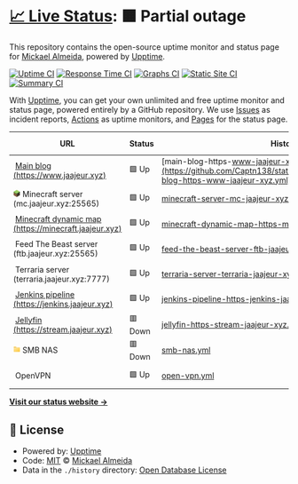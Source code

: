# [📈 Live Status](https://status.jaajeur.xyz): <!--live status--> **🟧 Partial outage**

This repository contains the open-source uptime monitor and status page for [Mickael Almeida](https://status.jaajeur.xyz), powered by [Upptime](https://github.com/upptime/upptime).

[![Uptime CI](https://github.com/Captn138/status/workflows/Uptime%20CI/badge.svg)](https://github.com/Captn138/status/actions?query=workflow%3A%22Uptime+CI%22)
[![Response Time CI](https://github.com/Captn138/status/workflows/Response%20Time%20CI/badge.svg)](https://github.com/Captn138/status/actions?query=workflow%3A%22Response+Time+CI%22)
[![Graphs CI](https://github.com/Captn138/status/workflows/Graphs%20CI/badge.svg)](https://github.com/Captn138/status/actions?query=workflow%3A%22Graphs+CI%22)
[![Static Site CI](https://github.com/Captn138/status/workflows/Static%20Site%20CI/badge.svg)](https://github.com/Captn138/status/actions?query=workflow%3A%22Static+Site+CI%22)
[![Summary CI](https://github.com/Captn138/status/workflows/Summary%20CI/badge.svg)](https://github.com/Captn138/status/actions?query=workflow%3A%22Summary+CI%22)

With [Upptime](https://upptime.js.org), you can get your own unlimited and free uptime monitor and status page, powered entirely by a GitHub repository. We use [Issues](https://github.com/Captn138/status/issues) as incident reports, [Actions](https://github.com/Captn138/status/actions) as uptime monitors, and [Pages](https://status.jaajeur.xyz) for the status page.

<!--start: status pages-->
<!-- This summary is generated by Upptime (https://github.com/upptime/upptime) -->
<!-- Do not edit this manually, your changes will be overwritten -->
<!-- prettier-ignore -->
| URL | Status | History | Response Time | Uptime |
| --- | ------ | ------- | ------------- | ------ |
| <img alt="" src="https://www.jaajeur.xyz/assets/img/favicons/favicon-96x96.png" height="13"> [Main blog (https://www.jaajeur.xyz)](https://www.jaajeur.xyz) | 🟩 Up | [main-blog-https-www-jaajeur-xyz.yml](https://github.com/Captn138/status/commits/HEAD/history/main-blog-https-www-jaajeur-xyz.yml) | <details><summary><img alt="Response time graph" src="./graphs/main-blog-https-www-jaajeur-xyz/response-time-week.png" height="20"> 812ms</summary><br><a href="https://status.jaajeur.xyz/history/main-blog-https-www-jaajeur-xyz"><img alt="Response time 727" src="https://img.shields.io/endpoint?url=https%3A%2F%2Fraw.githubusercontent.com%2FCaptn138%2Fstatus%2FHEAD%2Fapi%2Fmain-blog-https-www-jaajeur-xyz%2Fresponse-time.json"></a><br><a href="https://status.jaajeur.xyz/history/main-blog-https-www-jaajeur-xyz"><img alt="24-hour response time 573" src="https://img.shields.io/endpoint?url=https%3A%2F%2Fraw.githubusercontent.com%2FCaptn138%2Fstatus%2FHEAD%2Fapi%2Fmain-blog-https-www-jaajeur-xyz%2Fresponse-time-day.json"></a><br><a href="https://status.jaajeur.xyz/history/main-blog-https-www-jaajeur-xyz"><img alt="7-day response time 812" src="https://img.shields.io/endpoint?url=https%3A%2F%2Fraw.githubusercontent.com%2FCaptn138%2Fstatus%2FHEAD%2Fapi%2Fmain-blog-https-www-jaajeur-xyz%2Fresponse-time-week.json"></a><br><a href="https://status.jaajeur.xyz/history/main-blog-https-www-jaajeur-xyz"><img alt="30-day response time 723" src="https://img.shields.io/endpoint?url=https%3A%2F%2Fraw.githubusercontent.com%2FCaptn138%2Fstatus%2FHEAD%2Fapi%2Fmain-blog-https-www-jaajeur-xyz%2Fresponse-time-month.json"></a><br><a href="https://status.jaajeur.xyz/history/main-blog-https-www-jaajeur-xyz"><img alt="1-year response time 727" src="https://img.shields.io/endpoint?url=https%3A%2F%2Fraw.githubusercontent.com%2FCaptn138%2Fstatus%2FHEAD%2Fapi%2Fmain-blog-https-www-jaajeur-xyz%2Fresponse-time-year.json"></a></details> | <details><summary><a href="https://status.jaajeur.xyz/history/main-blog-https-www-jaajeur-xyz">100.00%</a></summary><a href="https://status.jaajeur.xyz/history/main-blog-https-www-jaajeur-xyz"><img alt="All-time uptime 100.00%" src="https://img.shields.io/endpoint?url=https%3A%2F%2Fraw.githubusercontent.com%2FCaptn138%2Fstatus%2FHEAD%2Fapi%2Fmain-blog-https-www-jaajeur-xyz%2Fuptime.json"></a><br><a href="https://status.jaajeur.xyz/history/main-blog-https-www-jaajeur-xyz"><img alt="24-hour uptime 100.00%" src="https://img.shields.io/endpoint?url=https%3A%2F%2Fraw.githubusercontent.com%2FCaptn138%2Fstatus%2FHEAD%2Fapi%2Fmain-blog-https-www-jaajeur-xyz%2Fuptime-day.json"></a><br><a href="https://status.jaajeur.xyz/history/main-blog-https-www-jaajeur-xyz"><img alt="7-day uptime 100.00%" src="https://img.shields.io/endpoint?url=https%3A%2F%2Fraw.githubusercontent.com%2FCaptn138%2Fstatus%2FHEAD%2Fapi%2Fmain-blog-https-www-jaajeur-xyz%2Fuptime-week.json"></a><br><a href="https://status.jaajeur.xyz/history/main-blog-https-www-jaajeur-xyz"><img alt="30-day uptime 100.00%" src="https://img.shields.io/endpoint?url=https%3A%2F%2Fraw.githubusercontent.com%2FCaptn138%2Fstatus%2FHEAD%2Fapi%2Fmain-blog-https-www-jaajeur-xyz%2Fuptime-month.json"></a><br><a href="https://status.jaajeur.xyz/history/main-blog-https-www-jaajeur-xyz"><img alt="1-year uptime 100.00%" src="https://img.shields.io/endpoint?url=https%3A%2F%2Fraw.githubusercontent.com%2FCaptn138%2Fstatus%2FHEAD%2Fapi%2Fmain-blog-https-www-jaajeur-xyz%2Fuptime-year.json"></a></details>
| <img alt="" src="https://raw.githubusercontent.com/Captn138/status/master/assets/minecraft.png" height="13"> Minecraft server (mc.jaajeur.xyz:25565) | 🟩 Up | [minecraft-server-mc-jaajeur-xyz-25565.yml](https://github.com/Captn138/status/commits/HEAD/history/minecraft-server-mc-jaajeur-xyz-25565.yml) | <details><summary><img alt="Response time graph" src="./graphs/minecraft-server-mc-jaajeur-xyz-25565/response-time-week.png" height="20"> 391ms</summary><br><a href="https://status.jaajeur.xyz/history/minecraft-server-mc-jaajeur-xyz-25565"><img alt="Response time 258" src="https://img.shields.io/endpoint?url=https%3A%2F%2Fraw.githubusercontent.com%2FCaptn138%2Fstatus%2FHEAD%2Fapi%2Fminecraft-server-mc-jaajeur-xyz-25565%2Fresponse-time.json"></a><br><a href="https://status.jaajeur.xyz/history/minecraft-server-mc-jaajeur-xyz-25565"><img alt="24-hour response time 305" src="https://img.shields.io/endpoint?url=https%3A%2F%2Fraw.githubusercontent.com%2FCaptn138%2Fstatus%2FHEAD%2Fapi%2Fminecraft-server-mc-jaajeur-xyz-25565%2Fresponse-time-day.json"></a><br><a href="https://status.jaajeur.xyz/history/minecraft-server-mc-jaajeur-xyz-25565"><img alt="7-day response time 391" src="https://img.shields.io/endpoint?url=https%3A%2F%2Fraw.githubusercontent.com%2FCaptn138%2Fstatus%2FHEAD%2Fapi%2Fminecraft-server-mc-jaajeur-xyz-25565%2Fresponse-time-week.json"></a><br><a href="https://status.jaajeur.xyz/history/minecraft-server-mc-jaajeur-xyz-25565"><img alt="30-day response time 278" src="https://img.shields.io/endpoint?url=https%3A%2F%2Fraw.githubusercontent.com%2FCaptn138%2Fstatus%2FHEAD%2Fapi%2Fminecraft-server-mc-jaajeur-xyz-25565%2Fresponse-time-month.json"></a><br><a href="https://status.jaajeur.xyz/history/minecraft-server-mc-jaajeur-xyz-25565"><img alt="1-year response time 258" src="https://img.shields.io/endpoint?url=https%3A%2F%2Fraw.githubusercontent.com%2FCaptn138%2Fstatus%2FHEAD%2Fapi%2Fminecraft-server-mc-jaajeur-xyz-25565%2Fresponse-time-year.json"></a></details> | <details><summary><a href="https://status.jaajeur.xyz/history/minecraft-server-mc-jaajeur-xyz-25565">100.00%</a></summary><a href="https://status.jaajeur.xyz/history/minecraft-server-mc-jaajeur-xyz-25565"><img alt="All-time uptime 100.00%" src="https://img.shields.io/endpoint?url=https%3A%2F%2Fraw.githubusercontent.com%2FCaptn138%2Fstatus%2FHEAD%2Fapi%2Fminecraft-server-mc-jaajeur-xyz-25565%2Fuptime.json"></a><br><a href="https://status.jaajeur.xyz/history/minecraft-server-mc-jaajeur-xyz-25565"><img alt="24-hour uptime 100.00%" src="https://img.shields.io/endpoint?url=https%3A%2F%2Fraw.githubusercontent.com%2FCaptn138%2Fstatus%2FHEAD%2Fapi%2Fminecraft-server-mc-jaajeur-xyz-25565%2Fuptime-day.json"></a><br><a href="https://status.jaajeur.xyz/history/minecraft-server-mc-jaajeur-xyz-25565"><img alt="7-day uptime 100.00%" src="https://img.shields.io/endpoint?url=https%3A%2F%2Fraw.githubusercontent.com%2FCaptn138%2Fstatus%2FHEAD%2Fapi%2Fminecraft-server-mc-jaajeur-xyz-25565%2Fuptime-week.json"></a><br><a href="https://status.jaajeur.xyz/history/minecraft-server-mc-jaajeur-xyz-25565"><img alt="30-day uptime 100.00%" src="https://img.shields.io/endpoint?url=https%3A%2F%2Fraw.githubusercontent.com%2FCaptn138%2Fstatus%2FHEAD%2Fapi%2Fminecraft-server-mc-jaajeur-xyz-25565%2Fuptime-month.json"></a><br><a href="https://status.jaajeur.xyz/history/minecraft-server-mc-jaajeur-xyz-25565"><img alt="1-year uptime 100.00%" src="https://img.shields.io/endpoint?url=https%3A%2F%2Fraw.githubusercontent.com%2FCaptn138%2Fstatus%2FHEAD%2Fapi%2Fminecraft-server-mc-jaajeur-xyz-25565%2Fuptime-year.json"></a></details>
| <img alt="" src="https://minecraft.jaajeur.xyz/images/dynmap.ico" height="13"> [Minecraft dynamic map (https://minecraft.jaajeur.xyz)](https://minecraft.jaajeur.xyz) | 🟩 Up | [minecraft-dynamic-map-https-minecraft-jaajeur-xyz.yml](https://github.com/Captn138/status/commits/HEAD/history/minecraft-dynamic-map-https-minecraft-jaajeur-xyz.yml) | <details><summary><img alt="Response time graph" src="./graphs/minecraft-dynamic-map-https-minecraft-jaajeur-xyz/response-time-week.png" height="20"> 557ms</summary><br><a href="https://status.jaajeur.xyz/history/minecraft-dynamic-map-https-minecraft-jaajeur-xyz"><img alt="Response time 444" src="https://img.shields.io/endpoint?url=https%3A%2F%2Fraw.githubusercontent.com%2FCaptn138%2Fstatus%2FHEAD%2Fapi%2Fminecraft-dynamic-map-https-minecraft-jaajeur-xyz%2Fresponse-time.json"></a><br><a href="https://status.jaajeur.xyz/history/minecraft-dynamic-map-https-minecraft-jaajeur-xyz"><img alt="24-hour response time 406" src="https://img.shields.io/endpoint?url=https%3A%2F%2Fraw.githubusercontent.com%2FCaptn138%2Fstatus%2FHEAD%2Fapi%2Fminecraft-dynamic-map-https-minecraft-jaajeur-xyz%2Fresponse-time-day.json"></a><br><a href="https://status.jaajeur.xyz/history/minecraft-dynamic-map-https-minecraft-jaajeur-xyz"><img alt="7-day response time 557" src="https://img.shields.io/endpoint?url=https%3A%2F%2Fraw.githubusercontent.com%2FCaptn138%2Fstatus%2FHEAD%2Fapi%2Fminecraft-dynamic-map-https-minecraft-jaajeur-xyz%2Fresponse-time-week.json"></a><br><a href="https://status.jaajeur.xyz/history/minecraft-dynamic-map-https-minecraft-jaajeur-xyz"><img alt="30-day response time 452" src="https://img.shields.io/endpoint?url=https%3A%2F%2Fraw.githubusercontent.com%2FCaptn138%2Fstatus%2FHEAD%2Fapi%2Fminecraft-dynamic-map-https-minecraft-jaajeur-xyz%2Fresponse-time-month.json"></a><br><a href="https://status.jaajeur.xyz/history/minecraft-dynamic-map-https-minecraft-jaajeur-xyz"><img alt="1-year response time 444" src="https://img.shields.io/endpoint?url=https%3A%2F%2Fraw.githubusercontent.com%2FCaptn138%2Fstatus%2FHEAD%2Fapi%2Fminecraft-dynamic-map-https-minecraft-jaajeur-xyz%2Fresponse-time-year.json"></a></details> | <details><summary><a href="https://status.jaajeur.xyz/history/minecraft-dynamic-map-https-minecraft-jaajeur-xyz">100.00%</a></summary><a href="https://status.jaajeur.xyz/history/minecraft-dynamic-map-https-minecraft-jaajeur-xyz"><img alt="All-time uptime 100.00%" src="https://img.shields.io/endpoint?url=https%3A%2F%2Fraw.githubusercontent.com%2FCaptn138%2Fstatus%2FHEAD%2Fapi%2Fminecraft-dynamic-map-https-minecraft-jaajeur-xyz%2Fuptime.json"></a><br><a href="https://status.jaajeur.xyz/history/minecraft-dynamic-map-https-minecraft-jaajeur-xyz"><img alt="24-hour uptime 100.00%" src="https://img.shields.io/endpoint?url=https%3A%2F%2Fraw.githubusercontent.com%2FCaptn138%2Fstatus%2FHEAD%2Fapi%2Fminecraft-dynamic-map-https-minecraft-jaajeur-xyz%2Fuptime-day.json"></a><br><a href="https://status.jaajeur.xyz/history/minecraft-dynamic-map-https-minecraft-jaajeur-xyz"><img alt="7-day uptime 100.00%" src="https://img.shields.io/endpoint?url=https%3A%2F%2Fraw.githubusercontent.com%2FCaptn138%2Fstatus%2FHEAD%2Fapi%2Fminecraft-dynamic-map-https-minecraft-jaajeur-xyz%2Fuptime-week.json"></a><br><a href="https://status.jaajeur.xyz/history/minecraft-dynamic-map-https-minecraft-jaajeur-xyz"><img alt="30-day uptime 100.00%" src="https://img.shields.io/endpoint?url=https%3A%2F%2Fraw.githubusercontent.com%2FCaptn138%2Fstatus%2FHEAD%2Fapi%2Fminecraft-dynamic-map-https-minecraft-jaajeur-xyz%2Fuptime-month.json"></a><br><a href="https://status.jaajeur.xyz/history/minecraft-dynamic-map-https-minecraft-jaajeur-xyz"><img alt="1-year uptime 100.00%" src="https://img.shields.io/endpoint?url=https%3A%2F%2Fraw.githubusercontent.com%2FCaptn138%2Fstatus%2FHEAD%2Fapi%2Fminecraft-dynamic-map-https-minecraft-jaajeur-xyz%2Fuptime-year.json"></a></details>
| <img alt="" src="https://feed-the-beast.com/favicon.ico" height="13"> Feed The Beast server (ftb.jaajeur.xyz:25565) | 🟩 Up | [feed-the-beast-server-ftb-jaajeur-xyz-25565.yml](https://github.com/Captn138/status/commits/HEAD/history/feed-the-beast-server-ftb-jaajeur-xyz-25565.yml) | <details><summary><img alt="Response time graph" src="./graphs/feed-the-beast-server-ftb-jaajeur-xyz-25565/response-time-week.png" height="20"> 282ms</summary><br><a href="https://status.jaajeur.xyz/history/feed-the-beast-server-ftb-jaajeur-xyz-25565"><img alt="Response time 205" src="https://img.shields.io/endpoint?url=https%3A%2F%2Fraw.githubusercontent.com%2FCaptn138%2Fstatus%2FHEAD%2Fapi%2Ffeed-the-beast-server-ftb-jaajeur-xyz-25565%2Fresponse-time.json"></a><br><a href="https://status.jaajeur.xyz/history/feed-the-beast-server-ftb-jaajeur-xyz-25565"><img alt="24-hour response time 206" src="https://img.shields.io/endpoint?url=https%3A%2F%2Fraw.githubusercontent.com%2FCaptn138%2Fstatus%2FHEAD%2Fapi%2Ffeed-the-beast-server-ftb-jaajeur-xyz-25565%2Fresponse-time-day.json"></a><br><a href="https://status.jaajeur.xyz/history/feed-the-beast-server-ftb-jaajeur-xyz-25565"><img alt="7-day response time 282" src="https://img.shields.io/endpoint?url=https%3A%2F%2Fraw.githubusercontent.com%2FCaptn138%2Fstatus%2FHEAD%2Fapi%2Ffeed-the-beast-server-ftb-jaajeur-xyz-25565%2Fresponse-time-week.json"></a><br><a href="https://status.jaajeur.xyz/history/feed-the-beast-server-ftb-jaajeur-xyz-25565"><img alt="30-day response time 216" src="https://img.shields.io/endpoint?url=https%3A%2F%2Fraw.githubusercontent.com%2FCaptn138%2Fstatus%2FHEAD%2Fapi%2Ffeed-the-beast-server-ftb-jaajeur-xyz-25565%2Fresponse-time-month.json"></a><br><a href="https://status.jaajeur.xyz/history/feed-the-beast-server-ftb-jaajeur-xyz-25565"><img alt="1-year response time 205" src="https://img.shields.io/endpoint?url=https%3A%2F%2Fraw.githubusercontent.com%2FCaptn138%2Fstatus%2FHEAD%2Fapi%2Ffeed-the-beast-server-ftb-jaajeur-xyz-25565%2Fresponse-time-year.json"></a></details> | <details><summary><a href="https://status.jaajeur.xyz/history/feed-the-beast-server-ftb-jaajeur-xyz-25565">100.00%</a></summary><a href="https://status.jaajeur.xyz/history/feed-the-beast-server-ftb-jaajeur-xyz-25565"><img alt="All-time uptime 100.00%" src="https://img.shields.io/endpoint?url=https%3A%2F%2Fraw.githubusercontent.com%2FCaptn138%2Fstatus%2FHEAD%2Fapi%2Ffeed-the-beast-server-ftb-jaajeur-xyz-25565%2Fuptime.json"></a><br><a href="https://status.jaajeur.xyz/history/feed-the-beast-server-ftb-jaajeur-xyz-25565"><img alt="24-hour uptime 100.00%" src="https://img.shields.io/endpoint?url=https%3A%2F%2Fraw.githubusercontent.com%2FCaptn138%2Fstatus%2FHEAD%2Fapi%2Ffeed-the-beast-server-ftb-jaajeur-xyz-25565%2Fuptime-day.json"></a><br><a href="https://status.jaajeur.xyz/history/feed-the-beast-server-ftb-jaajeur-xyz-25565"><img alt="7-day uptime 100.00%" src="https://img.shields.io/endpoint?url=https%3A%2F%2Fraw.githubusercontent.com%2FCaptn138%2Fstatus%2FHEAD%2Fapi%2Ffeed-the-beast-server-ftb-jaajeur-xyz-25565%2Fuptime-week.json"></a><br><a href="https://status.jaajeur.xyz/history/feed-the-beast-server-ftb-jaajeur-xyz-25565"><img alt="30-day uptime 100.00%" src="https://img.shields.io/endpoint?url=https%3A%2F%2Fraw.githubusercontent.com%2FCaptn138%2Fstatus%2FHEAD%2Fapi%2Ffeed-the-beast-server-ftb-jaajeur-xyz-25565%2Fuptime-month.json"></a><br><a href="https://status.jaajeur.xyz/history/feed-the-beast-server-ftb-jaajeur-xyz-25565"><img alt="1-year uptime 100.00%" src="https://img.shields.io/endpoint?url=https%3A%2F%2Fraw.githubusercontent.com%2FCaptn138%2Fstatus%2FHEAD%2Fapi%2Ffeed-the-beast-server-ftb-jaajeur-xyz-25565%2Fuptime-year.json"></a></details>
| <img alt="" src="https://terraria.org/favicon.ico" height="13"> Terraria server (terraria.jaajeur.xyz:7777) | 🟩 Up | [terraria-server-terraria-jaajeur-xyz-7777.yml](https://github.com/Captn138/status/commits/HEAD/history/terraria-server-terraria-jaajeur-xyz-7777.yml) | <details><summary><img alt="Response time graph" src="./graphs/terraria-server-terraria-jaajeur-xyz-7777/response-time-week.png" height="20"> 252ms</summary><br><a href="https://status.jaajeur.xyz/history/terraria-server-terraria-jaajeur-xyz-7777"><img alt="Response time 192" src="https://img.shields.io/endpoint?url=https%3A%2F%2Fraw.githubusercontent.com%2FCaptn138%2Fstatus%2FHEAD%2Fapi%2Fterraria-server-terraria-jaajeur-xyz-7777%2Fresponse-time.json"></a><br><a href="https://status.jaajeur.xyz/history/terraria-server-terraria-jaajeur-xyz-7777"><img alt="24-hour response time 206" src="https://img.shields.io/endpoint?url=https%3A%2F%2Fraw.githubusercontent.com%2FCaptn138%2Fstatus%2FHEAD%2Fapi%2Fterraria-server-terraria-jaajeur-xyz-7777%2Fresponse-time-day.json"></a><br><a href="https://status.jaajeur.xyz/history/terraria-server-terraria-jaajeur-xyz-7777"><img alt="7-day response time 252" src="https://img.shields.io/endpoint?url=https%3A%2F%2Fraw.githubusercontent.com%2FCaptn138%2Fstatus%2FHEAD%2Fapi%2Fterraria-server-terraria-jaajeur-xyz-7777%2Fresponse-time-week.json"></a><br><a href="https://status.jaajeur.xyz/history/terraria-server-terraria-jaajeur-xyz-7777"><img alt="30-day response time 200" src="https://img.shields.io/endpoint?url=https%3A%2F%2Fraw.githubusercontent.com%2FCaptn138%2Fstatus%2FHEAD%2Fapi%2Fterraria-server-terraria-jaajeur-xyz-7777%2Fresponse-time-month.json"></a><br><a href="https://status.jaajeur.xyz/history/terraria-server-terraria-jaajeur-xyz-7777"><img alt="1-year response time 192" src="https://img.shields.io/endpoint?url=https%3A%2F%2Fraw.githubusercontent.com%2FCaptn138%2Fstatus%2FHEAD%2Fapi%2Fterraria-server-terraria-jaajeur-xyz-7777%2Fresponse-time-year.json"></a></details> | <details><summary><a href="https://status.jaajeur.xyz/history/terraria-server-terraria-jaajeur-xyz-7777">100.00%</a></summary><a href="https://status.jaajeur.xyz/history/terraria-server-terraria-jaajeur-xyz-7777"><img alt="All-time uptime 99.86%" src="https://img.shields.io/endpoint?url=https%3A%2F%2Fraw.githubusercontent.com%2FCaptn138%2Fstatus%2FHEAD%2Fapi%2Fterraria-server-terraria-jaajeur-xyz-7777%2Fuptime.json"></a><br><a href="https://status.jaajeur.xyz/history/terraria-server-terraria-jaajeur-xyz-7777"><img alt="24-hour uptime 100.00%" src="https://img.shields.io/endpoint?url=https%3A%2F%2Fraw.githubusercontent.com%2FCaptn138%2Fstatus%2FHEAD%2Fapi%2Fterraria-server-terraria-jaajeur-xyz-7777%2Fuptime-day.json"></a><br><a href="https://status.jaajeur.xyz/history/terraria-server-terraria-jaajeur-xyz-7777"><img alt="7-day uptime 100.00%" src="https://img.shields.io/endpoint?url=https%3A%2F%2Fraw.githubusercontent.com%2FCaptn138%2Fstatus%2FHEAD%2Fapi%2Fterraria-server-terraria-jaajeur-xyz-7777%2Fuptime-week.json"></a><br><a href="https://status.jaajeur.xyz/history/terraria-server-terraria-jaajeur-xyz-7777"><img alt="30-day uptime 99.95%" src="https://img.shields.io/endpoint?url=https%3A%2F%2Fraw.githubusercontent.com%2FCaptn138%2Fstatus%2FHEAD%2Fapi%2Fterraria-server-terraria-jaajeur-xyz-7777%2Fuptime-month.json"></a><br><a href="https://status.jaajeur.xyz/history/terraria-server-terraria-jaajeur-xyz-7777"><img alt="1-year uptime 99.86%" src="https://img.shields.io/endpoint?url=https%3A%2F%2Fraw.githubusercontent.com%2FCaptn138%2Fstatus%2FHEAD%2Fapi%2Fterraria-server-terraria-jaajeur-xyz-7777%2Fuptime-year.json"></a></details>
| <img alt="" src="https://jenkins.jaajeur.xyz/static/7222d937/images/svgs/logo.svg" height="13"> [Jenkins pipeline (https://jenkins.jaajeur.xyz)](https://jenkins.jaajeur.xyz/login) | 🟩 Up | [jenkins-pipeline-https-jenkins-jaajeur-xyz.yml](https://github.com/Captn138/status/commits/HEAD/history/jenkins-pipeline-https-jenkins-jaajeur-xyz.yml) | <details><summary><img alt="Response time graph" src="./graphs/jenkins-pipeline-https-jenkins-jaajeur-xyz/response-time-week.png" height="20"> 1091ms</summary><br><a href="https://status.jaajeur.xyz/history/jenkins-pipeline-https-jenkins-jaajeur-xyz"><img alt="Response time 723" src="https://img.shields.io/endpoint?url=https%3A%2F%2Fraw.githubusercontent.com%2FCaptn138%2Fstatus%2FHEAD%2Fapi%2Fjenkins-pipeline-https-jenkins-jaajeur-xyz%2Fresponse-time.json"></a><br><a href="https://status.jaajeur.xyz/history/jenkins-pipeline-https-jenkins-jaajeur-xyz"><img alt="24-hour response time 890" src="https://img.shields.io/endpoint?url=https%3A%2F%2Fraw.githubusercontent.com%2FCaptn138%2Fstatus%2FHEAD%2Fapi%2Fjenkins-pipeline-https-jenkins-jaajeur-xyz%2Fresponse-time-day.json"></a><br><a href="https://status.jaajeur.xyz/history/jenkins-pipeline-https-jenkins-jaajeur-xyz"><img alt="7-day response time 1091" src="https://img.shields.io/endpoint?url=https%3A%2F%2Fraw.githubusercontent.com%2FCaptn138%2Fstatus%2FHEAD%2Fapi%2Fjenkins-pipeline-https-jenkins-jaajeur-xyz%2Fresponse-time-week.json"></a><br><a href="https://status.jaajeur.xyz/history/jenkins-pipeline-https-jenkins-jaajeur-xyz"><img alt="30-day response time 754" src="https://img.shields.io/endpoint?url=https%3A%2F%2Fraw.githubusercontent.com%2FCaptn138%2Fstatus%2FHEAD%2Fapi%2Fjenkins-pipeline-https-jenkins-jaajeur-xyz%2Fresponse-time-month.json"></a><br><a href="https://status.jaajeur.xyz/history/jenkins-pipeline-https-jenkins-jaajeur-xyz"><img alt="1-year response time 723" src="https://img.shields.io/endpoint?url=https%3A%2F%2Fraw.githubusercontent.com%2FCaptn138%2Fstatus%2FHEAD%2Fapi%2Fjenkins-pipeline-https-jenkins-jaajeur-xyz%2Fresponse-time-year.json"></a></details> | <details><summary><a href="https://status.jaajeur.xyz/history/jenkins-pipeline-https-jenkins-jaajeur-xyz">93.92%</a></summary><a href="https://status.jaajeur.xyz/history/jenkins-pipeline-https-jenkins-jaajeur-xyz"><img alt="All-time uptime 98.62%" src="https://img.shields.io/endpoint?url=https%3A%2F%2Fraw.githubusercontent.com%2FCaptn138%2Fstatus%2FHEAD%2Fapi%2Fjenkins-pipeline-https-jenkins-jaajeur-xyz%2Fuptime.json"></a><br><a href="https://status.jaajeur.xyz/history/jenkins-pipeline-https-jenkins-jaajeur-xyz"><img alt="24-hour uptime 94.72%" src="https://img.shields.io/endpoint?url=https%3A%2F%2Fraw.githubusercontent.com%2FCaptn138%2Fstatus%2FHEAD%2Fapi%2Fjenkins-pipeline-https-jenkins-jaajeur-xyz%2Fuptime-day.json"></a><br><a href="https://status.jaajeur.xyz/history/jenkins-pipeline-https-jenkins-jaajeur-xyz"><img alt="7-day uptime 93.92%" src="https://img.shields.io/endpoint?url=https%3A%2F%2Fraw.githubusercontent.com%2FCaptn138%2Fstatus%2FHEAD%2Fapi%2Fjenkins-pipeline-https-jenkins-jaajeur-xyz%2Fuptime-week.json"></a><br><a href="https://status.jaajeur.xyz/history/jenkins-pipeline-https-jenkins-jaajeur-xyz"><img alt="30-day uptime 98.53%" src="https://img.shields.io/endpoint?url=https%3A%2F%2Fraw.githubusercontent.com%2FCaptn138%2Fstatus%2FHEAD%2Fapi%2Fjenkins-pipeline-https-jenkins-jaajeur-xyz%2Fuptime-month.json"></a><br><a href="https://status.jaajeur.xyz/history/jenkins-pipeline-https-jenkins-jaajeur-xyz"><img alt="1-year uptime 98.62%" src="https://img.shields.io/endpoint?url=https%3A%2F%2Fraw.githubusercontent.com%2FCaptn138%2Fstatus%2FHEAD%2Fapi%2Fjenkins-pipeline-https-jenkins-jaajeur-xyz%2Fuptime-year.json"></a></details>
| <img alt="" src="https://jellyfin.org/favicon.ico" height="13"> [Jellyfin (https://stream.jaajeur.xyz)](https://stream.jaajeur.xyz) | 🟥 Down | [jellyfin-https-stream-jaajeur-xyz.yml](https://github.com/Captn138/status/commits/HEAD/history/jellyfin-https-stream-jaajeur-xyz.yml) | <details><summary><img alt="Response time graph" src="./graphs/jellyfin-https-stream-jaajeur-xyz/response-time-week.png" height="20"> 0ms</summary><br><a href="https://status.jaajeur.xyz/history/jellyfin-https-stream-jaajeur-xyz"><img alt="Response time 0" src="https://img.shields.io/endpoint?url=https%3A%2F%2Fraw.githubusercontent.com%2FCaptn138%2Fstatus%2FHEAD%2Fapi%2Fjellyfin-https-stream-jaajeur-xyz%2Fresponse-time.json"></a><br><a href="https://status.jaajeur.xyz/history/jellyfin-https-stream-jaajeur-xyz"><img alt="24-hour response time 0" src="https://img.shields.io/endpoint?url=https%3A%2F%2Fraw.githubusercontent.com%2FCaptn138%2Fstatus%2FHEAD%2Fapi%2Fjellyfin-https-stream-jaajeur-xyz%2Fresponse-time-day.json"></a><br><a href="https://status.jaajeur.xyz/history/jellyfin-https-stream-jaajeur-xyz"><img alt="7-day response time 0" src="https://img.shields.io/endpoint?url=https%3A%2F%2Fraw.githubusercontent.com%2FCaptn138%2Fstatus%2FHEAD%2Fapi%2Fjellyfin-https-stream-jaajeur-xyz%2Fresponse-time-week.json"></a><br><a href="https://status.jaajeur.xyz/history/jellyfin-https-stream-jaajeur-xyz"><img alt="30-day response time 0" src="https://img.shields.io/endpoint?url=https%3A%2F%2Fraw.githubusercontent.com%2FCaptn138%2Fstatus%2FHEAD%2Fapi%2Fjellyfin-https-stream-jaajeur-xyz%2Fresponse-time-month.json"></a><br><a href="https://status.jaajeur.xyz/history/jellyfin-https-stream-jaajeur-xyz"><img alt="1-year response time 0" src="https://img.shields.io/endpoint?url=https%3A%2F%2Fraw.githubusercontent.com%2FCaptn138%2Fstatus%2FHEAD%2Fapi%2Fjellyfin-https-stream-jaajeur-xyz%2Fresponse-time-year.json"></a></details> | <details><summary><a href="https://status.jaajeur.xyz/history/jellyfin-https-stream-jaajeur-xyz">100.00%</a></summary><a href="https://status.jaajeur.xyz/history/jellyfin-https-stream-jaajeur-xyz"><img alt="All-time uptime 100.00%" src="https://img.shields.io/endpoint?url=https%3A%2F%2Fraw.githubusercontent.com%2FCaptn138%2Fstatus%2FHEAD%2Fapi%2Fjellyfin-https-stream-jaajeur-xyz%2Fuptime.json"></a><br><a href="https://status.jaajeur.xyz/history/jellyfin-https-stream-jaajeur-xyz"><img alt="24-hour uptime 100.00%" src="https://img.shields.io/endpoint?url=https%3A%2F%2Fraw.githubusercontent.com%2FCaptn138%2Fstatus%2FHEAD%2Fapi%2Fjellyfin-https-stream-jaajeur-xyz%2Fuptime-day.json"></a><br><a href="https://status.jaajeur.xyz/history/jellyfin-https-stream-jaajeur-xyz"><img alt="7-day uptime 100.00%" src="https://img.shields.io/endpoint?url=https%3A%2F%2Fraw.githubusercontent.com%2FCaptn138%2Fstatus%2FHEAD%2Fapi%2Fjellyfin-https-stream-jaajeur-xyz%2Fuptime-week.json"></a><br><a href="https://status.jaajeur.xyz/history/jellyfin-https-stream-jaajeur-xyz"><img alt="30-day uptime 100.00%" src="https://img.shields.io/endpoint?url=https%3A%2F%2Fraw.githubusercontent.com%2FCaptn138%2Fstatus%2FHEAD%2Fapi%2Fjellyfin-https-stream-jaajeur-xyz%2Fuptime-month.json"></a><br><a href="https://status.jaajeur.xyz/history/jellyfin-https-stream-jaajeur-xyz"><img alt="1-year uptime 100.00%" src="https://img.shields.io/endpoint?url=https%3A%2F%2Fraw.githubusercontent.com%2FCaptn138%2Fstatus%2FHEAD%2Fapi%2Fjellyfin-https-stream-jaajeur-xyz%2Fuptime-year.json"></a></details>
| <img alt="" src="https://raw.githubusercontent.com/Captn138/status/master/assets/smb.png" height="13"> SMB NAS | 🟥 Down | [smb-nas.yml](https://github.com/Captn138/status/commits/HEAD/history/smb-nas.yml) | <details><summary><img alt="Response time graph" src="./graphs/smb-nas/response-time-week.png" height="20"> 0ms</summary><br><a href="https://status.jaajeur.xyz/history/smb-nas"><img alt="Response time 0" src="https://img.shields.io/endpoint?url=https%3A%2F%2Fraw.githubusercontent.com%2FCaptn138%2Fstatus%2FHEAD%2Fapi%2Fsmb-nas%2Fresponse-time.json"></a><br><a href="https://status.jaajeur.xyz/history/smb-nas"><img alt="24-hour response time 0" src="https://img.shields.io/endpoint?url=https%3A%2F%2Fraw.githubusercontent.com%2FCaptn138%2Fstatus%2FHEAD%2Fapi%2Fsmb-nas%2Fresponse-time-day.json"></a><br><a href="https://status.jaajeur.xyz/history/smb-nas"><img alt="7-day response time 0" src="https://img.shields.io/endpoint?url=https%3A%2F%2Fraw.githubusercontent.com%2FCaptn138%2Fstatus%2FHEAD%2Fapi%2Fsmb-nas%2Fresponse-time-week.json"></a><br><a href="https://status.jaajeur.xyz/history/smb-nas"><img alt="30-day response time 0" src="https://img.shields.io/endpoint?url=https%3A%2F%2Fraw.githubusercontent.com%2FCaptn138%2Fstatus%2FHEAD%2Fapi%2Fsmb-nas%2Fresponse-time-month.json"></a><br><a href="https://status.jaajeur.xyz/history/smb-nas"><img alt="1-year response time 0" src="https://img.shields.io/endpoint?url=https%3A%2F%2Fraw.githubusercontent.com%2FCaptn138%2Fstatus%2FHEAD%2Fapi%2Fsmb-nas%2Fresponse-time-year.json"></a></details> | <details><summary><a href="https://status.jaajeur.xyz/history/smb-nas">100.00%</a></summary><a href="https://status.jaajeur.xyz/history/smb-nas"><img alt="All-time uptime 100.00%" src="https://img.shields.io/endpoint?url=https%3A%2F%2Fraw.githubusercontent.com%2FCaptn138%2Fstatus%2FHEAD%2Fapi%2Fsmb-nas%2Fuptime.json"></a><br><a href="https://status.jaajeur.xyz/history/smb-nas"><img alt="24-hour uptime 100.00%" src="https://img.shields.io/endpoint?url=https%3A%2F%2Fraw.githubusercontent.com%2FCaptn138%2Fstatus%2FHEAD%2Fapi%2Fsmb-nas%2Fuptime-day.json"></a><br><a href="https://status.jaajeur.xyz/history/smb-nas"><img alt="7-day uptime 100.00%" src="https://img.shields.io/endpoint?url=https%3A%2F%2Fraw.githubusercontent.com%2FCaptn138%2Fstatus%2FHEAD%2Fapi%2Fsmb-nas%2Fuptime-week.json"></a><br><a href="https://status.jaajeur.xyz/history/smb-nas"><img alt="30-day uptime 100.00%" src="https://img.shields.io/endpoint?url=https%3A%2F%2Fraw.githubusercontent.com%2FCaptn138%2Fstatus%2FHEAD%2Fapi%2Fsmb-nas%2Fuptime-month.json"></a><br><a href="https://status.jaajeur.xyz/history/smb-nas"><img alt="1-year uptime 100.00%" src="https://img.shields.io/endpoint?url=https%3A%2F%2Fraw.githubusercontent.com%2FCaptn138%2Fstatus%2FHEAD%2Fapi%2Fsmb-nas%2Fuptime-year.json"></a></details>
| <img alt="" src="https://openvpn.net/wp-content/uploads/cropped-openvpn-32x32.png" height="13"> OpenVPN | 🟩 Up | [open-vpn.yml](https://github.com/Captn138/status/commits/HEAD/history/open-vpn.yml) | <details><summary><img alt="Response time graph" src="./graphs/open-vpn/response-time-week.png" height="20"> 539ms</summary><br><a href="https://status.jaajeur.xyz/history/open-vpn"><img alt="Response time 445" src="https://img.shields.io/endpoint?url=https%3A%2F%2Fraw.githubusercontent.com%2FCaptn138%2Fstatus%2FHEAD%2Fapi%2Fopen-vpn%2Fresponse-time.json"></a><br><a href="https://status.jaajeur.xyz/history/open-vpn"><img alt="24-hour response time 273" src="https://img.shields.io/endpoint?url=https%3A%2F%2Fraw.githubusercontent.com%2FCaptn138%2Fstatus%2FHEAD%2Fapi%2Fopen-vpn%2Fresponse-time-day.json"></a><br><a href="https://status.jaajeur.xyz/history/open-vpn"><img alt="7-day response time 539" src="https://img.shields.io/endpoint?url=https%3A%2F%2Fraw.githubusercontent.com%2FCaptn138%2Fstatus%2FHEAD%2Fapi%2Fopen-vpn%2Fresponse-time-week.json"></a><br><a href="https://status.jaajeur.xyz/history/open-vpn"><img alt="30-day response time 435" src="https://img.shields.io/endpoint?url=https%3A%2F%2Fraw.githubusercontent.com%2FCaptn138%2Fstatus%2FHEAD%2Fapi%2Fopen-vpn%2Fresponse-time-month.json"></a><br><a href="https://status.jaajeur.xyz/history/open-vpn"><img alt="1-year response time 445" src="https://img.shields.io/endpoint?url=https%3A%2F%2Fraw.githubusercontent.com%2FCaptn138%2Fstatus%2FHEAD%2Fapi%2Fopen-vpn%2Fresponse-time-year.json"></a></details> | <details><summary><a href="https://status.jaajeur.xyz/history/open-vpn">94.72%</a></summary><a href="https://status.jaajeur.xyz/history/open-vpn"><img alt="All-time uptime 98.86%" src="https://img.shields.io/endpoint?url=https%3A%2F%2Fraw.githubusercontent.com%2FCaptn138%2Fstatus%2FHEAD%2Fapi%2Fopen-vpn%2Fuptime.json"></a><br><a href="https://status.jaajeur.xyz/history/open-vpn"><img alt="24-hour uptime 100.00%" src="https://img.shields.io/endpoint?url=https%3A%2F%2Fraw.githubusercontent.com%2FCaptn138%2Fstatus%2FHEAD%2Fapi%2Fopen-vpn%2Fuptime-day.json"></a><br><a href="https://status.jaajeur.xyz/history/open-vpn"><img alt="7-day uptime 94.72%" src="https://img.shields.io/endpoint?url=https%3A%2F%2Fraw.githubusercontent.com%2FCaptn138%2Fstatus%2FHEAD%2Fapi%2Fopen-vpn%2Fuptime-week.json"></a><br><a href="https://status.jaajeur.xyz/history/open-vpn"><img alt="30-day uptime 98.79%" src="https://img.shields.io/endpoint?url=https%3A%2F%2Fraw.githubusercontent.com%2FCaptn138%2Fstatus%2FHEAD%2Fapi%2Fopen-vpn%2Fuptime-month.json"></a><br><a href="https://status.jaajeur.xyz/history/open-vpn"><img alt="1-year uptime 98.86%" src="https://img.shields.io/endpoint?url=https%3A%2F%2Fraw.githubusercontent.com%2FCaptn138%2Fstatus%2FHEAD%2Fapi%2Fopen-vpn%2Fuptime-year.json"></a></details>

<!--end: status pages-->

[**Visit our status website →**](https://status.jaajeur.xyz)

## 📄 License

- Powered by: [Upptime](https://github.com/upptime/upptime)
- Code: [MIT](./LICENSE) © [Mickael Almeida](https://status.jaajeur.xyz)
- Data in the `./history` directory: [Open Database License](https://opendatacommons.org/licenses/odbl/1-0/)

